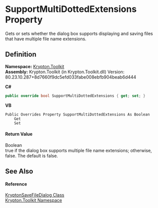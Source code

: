# SupportMultiDottedExtensions Property


Gets or sets whether the dialog box supports displaying and saving files that have multiple file name extensions.



## Definition
**Namespace:** <a href="79d2eac2-21f4-54ff-7552-b20c33c30600.md">Krypton.Toolkit</a>  
**Assembly:** Krypton.Toolkit (in Krypton.Toolkit.dll) Version: 80.23.10.287+8d7660f9dc5efd033fabe008ebfb904beab6d444

**C#**
``` C#
public override bool SupportMultiDottedExtensions { get; set; }
```
**VB**
``` VB
Public Overrides Property SupportMultiDottedExtensions As Boolean
	Get
	Set
```



#### Return Value
Boolean  
true if the dialog box supports multiple file name extensions; otherwise, false. The default is false.

## See Also


#### Reference
<a href="c2ea607d-5d9e-5491-6eca-4080febc214a.md">KryptonSaveFileDialog Class</a>  
<a href="79d2eac2-21f4-54ff-7552-b20c33c30600.md">Krypton.Toolkit Namespace</a>  
